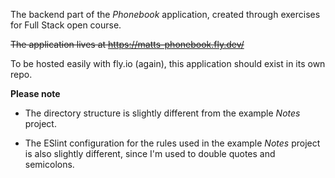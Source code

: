 The backend part of the _Phonebook_ application, created through exercises for Full Stack open course.

~~The application lives at https://matts-phonebook.fly.dev/~~

To be hosted easily with fly.io (again), this application should exist in its own repo.

**Please note**

- The directory structure is slightly different from the example _Notes_ project.

- The ESlint configuration for the rules used in the example _Notes_ project is also slightly different, since I'm used to double quotes and semicolons.
